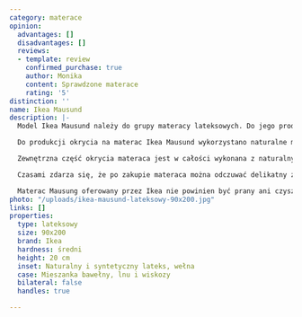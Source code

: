 ```yaml
---
category: materace
opinion:
  advantages: []
  disadvantages: []
  reviews:
  - template: review
    confirmed_purchase: true
    author: Monika
    content: Sprawdzone materace
    rating: '5'
distinction: ''
name: Ikea Mausund
description: |-
  Model Ikea Mausund należy do grupy materacy lateksowych. Do jego produkcji wykorzystano połączenie lateksu naturalnego i syntetycznego. Dzięki temu produkt doskonale dostosowuje się do sylwetki śpiącej osoby, dbając tym samym o podparcie poszczególnych partii ciała. Jest to możliwe dzięki zastosowaniu lateksu o zróżnicowanej gęstości, który po odpowiednim rozmieszczeniu tworzy tak zwane strefy komfortu. Pozostałą część wypełnienia stanowi wypełnienie wełniane, pełniące także funkcję okrycia materaca od strony wewnętrznej.

  Do produkcji okrycia na materac Ikea Mausund wykorzystano naturalne materiały takie, jak bawełna, wełna, czy len. Wykorzystanie surowców naturalnych wpływa pozytywnie na prawidłową cyrkulację powietrza wewnątrz materaca. W ten sposób producent dba o higienę snu użytkowników. Jak zapewnia producent jest to doskonała propozycja - niezależnie od pory roku.

  Zewnętrzna część okrycia materaca jest w całości wykonana z naturalnych, bezpiecznych w kontakcie ze skórą materiałów. Boki materaca mają specyficzną i charakterystyczną fakturę. Uzyskano ją poprzez wykorzystanie naturalnego, niebarwionego surowca. Dbałość o materiał nawierzchniowy materaca wpływa na wydłużenie jego żywotności.

  Czasami zdarza się, że po zakupie materaca można odczuwać delikatny zapach, który wydaje się chemiczny. Jest to naturalne zjawisko, którego nie należy się obawiać. Wystarczy kilka lub kilkanaście godzin, aby się go pozbyć.

  Materac Mausung oferowany przez Ikea nie powinien być prany ani czyszczony chemicznie. Każdy tego typu zabieg może obniżać jego wytrzymałość, a tym samym możliwe jest utracenie gwarancji producenta.
photo: "/uploads/ikea-mausund-lateksowy-90x200.jpg"
links: []
properties:
  type: lateksowy
  size: 90x200
  brand: Ikea
  hardness: średni
  height: 20 cm
  inset: Naturalny i syntetyczny lateks, wełna
  case: Mieszanka bawełny, lnu i wiskozy
  bilateral: false
  handles: true

---
```

